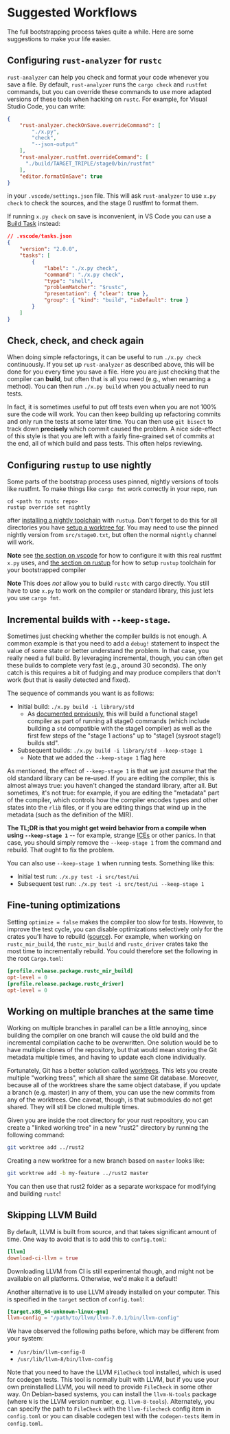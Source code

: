 # Suggested Workflows

The full bootstrapping process takes quite a while. Here are some suggestions
to make your life easier.

## Configuring `rust-analyzer` for `rustc`

`rust-analyzer` can help you check and format your code whenever you save
a file. By default, `rust-analyzer` runs the `cargo check` and `rustfmt`
commands, but you can override these commands to use more adapted versions
of these tools when hacking on `rustc`. For example, for Visual Studio Code,
you can write:

```JSON
{
    "rust-analyzer.checkOnSave.overrideCommand": [
        "./x.py",
        "check",
        "--json-output"
    ],
    "rust-analyzer.rustfmt.overrideCommand": [
      "./build/TARGET_TRIPLE/stage0/bin/rustfmt"
    ],
    "editor.formatOnSave": true
}
```

in your `.vscode/settings.json` file. This will ask `rust-analyzer` to use
`x.py check` to check the sources, and the stage 0 rustfmt to format them.

If running `x.py check` on save is inconvenient, in VS Code you can use a [Build
Task] instead:

```JSON
// .vscode/tasks.json
{
    "version": "2.0.0",
    "tasks": [
        {
            "label": "./x.py check",
            "command": "./x.py check",
            "type": "shell",
            "problemMatcher": "$rustc",
            "presentation": { "clear": true },
            "group": { "kind": "build", "isDefault": true }
        }
    ]
}
```

[Build Task]: https://code.visualstudio.com/docs/editor/tasks

## Check, check, and check again

When doing simple refactorings, it can be useful to run `./x.py check`
continuously. If you set up `rust-analyzer` as described above, this will
be done for you every time you save a file. Here you are just checking that
the compiler can **build**, but often that is all you need (e.g., when renaming a
method). You can then run `./x.py build` when you actually need to
run tests.

In fact, it is sometimes useful to put off tests even when you are not
100% sure the code will work. You can then keep building up
refactoring commits and only run the tests at some later time. You can
then use `git bisect` to track down **precisely** which commit caused
the problem. A nice side-effect of this style is that you are left
with a fairly fine-grained set of commits at the end, all of which
build and pass tests. This often helps reviewing.

## Configuring `rustup` to use nightly

Some parts of the bootstrap process uses pinned, nightly versions of tools like
rustfmt. To make things like `cargo fmt` work correctly in your repo, run

```console
cd <path to rustc repo>
rustup override set nightly
```

after [installing a nightly toolchain] with `rustup`. Don't forget to do this for all
directories you have [setup a worktree for]. You may need to use the pinned
nightly version from `src/stage0.txt`, but often the normal `nightly` channel
will work.

**Note** see [the section on vscode] for how to configure it with this real rustfmt `x.py` uses, 
and [the section on rustup] for how to setup `rustup` toolchain for your bootstrapped compiler

**Note** This does _not_ allow you to build `rustc` with cargo directly. You
still have to use `x.py` to work on the compiler or standard library, this just
lets you use `cargo fmt`.

[installing a nightly toolchain]: https://rust-lang.github.io/rustup/concepts/channels.html?highlight=nightl#working-with-nightly-rust
[setup a worktree for]: ./suggested.md#working-on-multiple-branches-at-the-same-time
[the section on vscode]: suggested.md#configuring-rust-analyzer-for-rustc
[the section on rustup]: how-to-build-and-run.md?highlight=rustup#creating-a-rustup-toolchain

## Incremental builds with `--keep-stage`.

Sometimes just checking
whether the compiler builds is not enough. A common example is that
you need to add a `debug!` statement to inspect the value of some
state or better understand the problem. In that case, you really need
a full build.  By leveraging incremental, though, you can often get
these builds to complete very fast (e.g., around 30 seconds). The only
catch is this requires a bit of fudging and may produce compilers that
don't work (but that is easily detected and fixed).

The sequence of commands you want is as follows:

- Initial build: `./x.py build -i library/std`
  - As [documented previously], this will build a functional
    stage1 compiler as part of running all stage0 commands (which include
    building a `std` compatible with the stage1 compiler) as well as the
    first few steps of the "stage 1 actions" up to "stage1 (sysroot stage1)
    builds std".
- Subsequent builds: `./x.py build -i library/std --keep-stage 1`
  - Note that we added the `--keep-stage 1` flag here

[documented previously]: ./how-to-build-and-run.md#building-the-compiler

As mentioned, the effect of `--keep-stage 1` is that we just *assume* that the
old standard library can be re-used. If you are editing the compiler, this
is almost always true: you haven't changed the standard library, after
all.  But sometimes, it's not true: for example, if you are editing
the "metadata" part of the compiler, which controls how the compiler
encodes types and other states into the `rlib` files, or if you are
editing things that wind up in the metadata (such as the definition of
the MIR).

**The TL;DR is that you might get weird behavior from a compile when
using `--keep-stage 1`** -- for example, strange
[ICEs](../appendix/glossary.html#ice) or other panics. In that case, you
should simply remove the `--keep-stage 1` from the command and
rebuild.  That ought to fix the problem.

You can also use `--keep-stage 1` when running tests. Something like this:

- Initial test run: `./x.py test -i src/test/ui`
- Subsequent test run: `./x.py test -i src/test/ui --keep-stage 1`

## Fine-tuning optimizations

Setting `optimize = false` makes the compiler too slow for tests. However, to
improve the test cycle, you can disable optimizations selectively only for the
crates you'll have to rebuild
([source](https://rust-lang.zulipchat.com/#narrow/stream/131828-t-compiler/topic/incremental.20compilation.20question/near/202712165)).
For example, when working on `rustc_mir_build`, the `rustc_mir_build` and
`rustc_driver` crates take the most time to incrementally rebuild. You could
therefore set the following in the root `Cargo.toml`:
```toml
[profile.release.package.rustc_mir_build]
opt-level = 0
[profile.release.package.rustc_driver]
opt-level = 0
```

## Working on multiple branches at the same time

Working on multiple branches in parallel can be a little annoying, since
building the compiler on one branch will cause the old build and the
incremental compilation cache to be overwritten. One solution would be
to have multiple clones of the repository, but that would mean storing the
Git metadata multiple times, and having to update each clone individually.

Fortunately, Git has a better solution called [worktrees]. This lets you
create multiple "working trees", which all share the same Git database.
Moreover, because all of the worktrees share the same object database,
if you update a branch (e.g. master) in any of them, you can use the new
commits from any of the worktrees. One caveat, though, is that submodules
do not get shared. They will still be cloned multiple times.

[worktrees]: https://git-scm.com/docs/git-worktree

Given you are inside the root directory for your rust repository, you can
create a "linked working tree" in a new "rust2" directory by running
the following command:

```bash
git worktree add ../rust2
```

Creating a new worktree for a new branch based on `master` looks like:

```bash
git worktree add -b my-feature ../rust2 master
```

You can then use that rust2 folder as a separate workspace for modifying
and building `rustc`!

## Skipping LLVM Build

By default, LLVM is built from source, and that takes significant amount of
time. One way to avoid that is to add this to `config.toml`:

```toml
[llvm]
download-ci-llvm = true
```

Downloading LLVM from CI is still experimental though, and might not be
available on all platforms. Otherwise, we'd make it a default!

Another alternative is to use LLVM already installed on your computer. This is
specified in the `target` section of `config.toml`:

```toml
[target.x86_64-unknown-linux-gnu]
llvm-config = "/path/to/llvm/llvm-7.0.1/bin/llvm-config"
```

We have observed the following paths before, which may be different from your system:

- `/usr/bin/llvm-config-8`
- `/usr/lib/llvm-8/bin/llvm-config`

Note that you need to have the LLVM `FileCheck` tool installed, which is used
for codegen tests. This tool is normally built with LLVM, but if you use your
own preinstalled LLVM, you will need to provide `FileCheck` in some other way.
On Debian-based systems, you can install the `llvm-N-tools` package (where `N`
is the LLVM version number, e.g. `llvm-8-tools`).  Alternately, you can specify
the path to `FileCheck` with the `llvm-filecheck` config item in `config.toml`
or you can disable codegen test with the `codegen-tests` item in `config.toml`.
